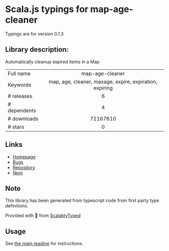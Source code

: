 
# Scala.js typings for map-age-cleaner

Typings are for version 0.1.3

## Library description:
Automatically cleanup expired items in a Map

|                    |                 |
| ------------------ | :-------------: |
| Full name          | map-age-cleaner |
| Keywords           | map, age, cleaner, maxage, expire, expiration, expiring |
| # releases         | 6 |
| # dependents       | 4 |
| # downloads        | 72167610 |
| # stars            | 0 |

## Links
- [Homepage](https://github.com/SamVerschueren/map-age-cleaner#readme)
- [Bugs](https://github.com/SamVerschueren/map-age-cleaner/issues)
- [Repository](https://github.com/SamVerschueren/map-age-cleaner)
- [Npm](https://www.npmjs.com/package/map-age-cleaner)
    


## Note
This library has been generated from typescript code from first party type definitions.

Provided with :purple_heart: from [ScalablyTyped](https://github.com/oyvindberg/ScalablyTyped)

## Usage
See [the main readme](../../readme.md) for instructions.


